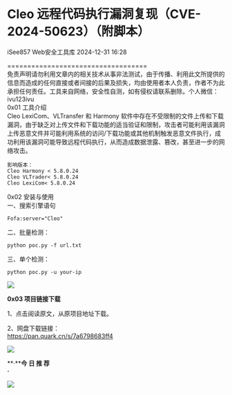 #  Cleo 远程代码执行漏洞复现（CVE-2024-50623）（附脚本）   
iSee857  Web安全工具库   2024-12-31 16:28  
  
===================================  
免责声明请勿利用文章内的相关技术从事非法测试，由于传播、利用此文所提供的信息而造成的任何直接或者间接的后果及损失，均由使用者本人负责，作者不为此承担任何责任。工具来自网络，安全性自测，如有侵权请联系删除。个人微信：ivu123ivu  
0x01 工具介绍  
Cleo LexiCom、VLTransfer 和 Harmony 软件中存在不受限制的文件上传和下载漏洞，由于缺乏对上传文件和下载功能的适当验证和限制，攻击者可能利用该漏洞上传恶意文件并可能利用系统的访问/下载功能或其他机制触发恶意文件执行，成功利用该漏洞可能导致远程代码执行，从而造成数据泄露、篡改，甚至进一步的网络攻击。  
```
影响版本：
Cleo Harmony < 5.8.0.24
Cleo VLTrader< 5.8.0.24
Cleo LexiCom< 5.8.0.24
```  
  
0x02 安装与使用  
一、搜索引擎语句  
```
Fofa:server="Cleo"
```  
  
二、批量检测：  
```
python poc.py -f url.txt
```  
  
三、单个检测：  
```
python poc.py -u your-ip
```  
  
![](https://mmbiz.qpic.cn/sz_mmbiz_png/8H1dCzib3UibtNfr83tEGgTYX4T9AAWaibyrFaOgUPMyAZA0jHXKrXZMqyxd8BGz3yamJjiaQ4dImwISUa4eTnINvA/640?wx_fmt=png&from=appmsg "")  
  
**0x03 项目链接下载**  
  
1、点击阅读原文，从原项目地址下载。  
  
2、网盘下载链接：  
https://pan.quark.cn/s/7a6798683ff4  
  
![](https://mmbiz.qpic.cn/sz_mmbiz_png/8H1dCzib3UibtNfr83tEGgTYX4T9AAWaiby51ReE8HxibNgMdP4gjLmXVFMibGC9au5t8PUmp12Er4mxOejibn0Oicxibg/640?wx_fmt=png&from=appmsg "")  
  
  
  
**·****今 日 推 荐**  
**·**  
  
![](https://mmbiz.qpic.cn/sz_mmbiz_png/8H1dCzib3UibtNfr83tEGgTYX4T9AAWaiby1EZaxDqFiceaZrTMJKRWQoUC23egY670CSYMibtmzBBc7BBvhWhvhOUw/640?wx_fmt=png&from=appmsg "")  
  
  
  

